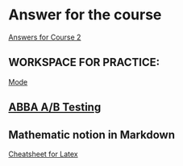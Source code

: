 # Answer for the course
  [Answers for Course 2](https://www.youtube.com/watch?v=gEr6IgOTX3M&t=86s)


## WORKSPACE FOR PRACTICE: 
  [Mode](https://app.mode.com/batteriedata/spaces/d0d59e751795)
  
## [ABBA A/B Testing](https://thumbtack.github.io/abba/demo/abba.html#Baseline=216%2C2549&Variation+1=324%2C2371&abba%3AintervalConfidenceLevel=0.95&abba%3AuseMultipleTestCorrection=true) 

## Mathematic notion in Markdown
  [Cheatsheet for Latex](https://gist.github.com/LKS90/252ac41bd4a173be35b0)

